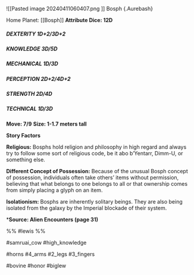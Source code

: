 ![[Pasted image 20240411060407.png ]]
Bosph {.Aurebash}

Home Planet: [[Bosph]]
**Attribute Dice: 12D**
##### DEXTERITY 1D+2/3D+2
##### KNOWLEDGE 3D/5D
##### MECHANICAL 1D/3D
##### PERCEPTION 2D+2/4D+2
##### STRENGTH 2D/4D
##### TECHNICAL 1D/3D
**Move: 7/9**
**Size: 1-1.7 meters tall**

**Story Factors**

**Religious:** Bosphs hold religion and philosophy in high regard and always try to follow some sort of religious code, be it abo b’Yentarr, Dimm-U, or something else.

**Different Concept of Possession:** Because of the unusual Bosph concept of possession, individuals often take others’ items without permission, believing that what belongs to one belongs to all or that ownership comes from simply placing a glyph on an item.

**Isolationism:** Bosphs are inherently solitary beings. They are also being isolated from the galaxy by the Imperial blockade of their system.

***Source: Alien Encounters (page 31)**

%% #lewis %%

#samruai_cow #high_knowledge

#horns #4_arms #2_legs #3_fingers

#bovine #honor #biglew 